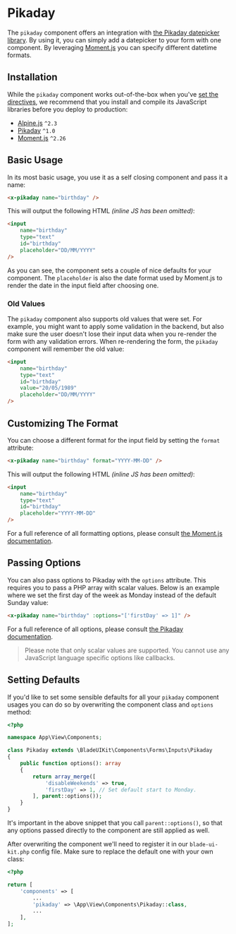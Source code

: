 # Pikaday

The `pikaday` component offers an integration with [the Pikaday datepicker library](https://pikaday.com). By using it, you can simply add a datepicker to your form with one component. By leveraging [Moment.js](https://momentjs.com) you can specify different datetime formats.

## Installation

While the `pikaday` component works out-of-the-box when you've [set the directives](/docs/{{version}}/installation#directives), we recommend that you install and compile its JavaScript libraries before you deploy to production:

- [Alpine.js](https://github.com/alpinejs/alpine) `^2.3`
- [Pikaday](https://github.com/Pikaday/Pikaday#installation) `^1.0`
- [Moment.js](https://momentjs.com) `^2.26`

## Basic Usage

In its most basic usage, you use it as a self closing component and pass it a name:

```html
<x-pikaday name="birthday" />
```

This will output the following HTML *(inline JS has been omitted)*:

```html
<input
    name="birthday"
    type="text"
    id="birthday"
    placeholder="DD/MM/YYYY"
/>
```

As you can see, the component sets a couple of nice defaults for your component. The `placeholder` is also the date format used by Moment.js to render the date in the input field after choosing one.

### Old Values

The `pikaday` component also supports old values that were set. For example, you might want to apply some validation in the backend, but also make sure the user doesn't lose their input data when you re-render the form with any validation errors. When re-rendering the form, the `pikaday` component will remember the old value:

```html
<input
    name="birthday"
    type="text"
    id="birthday"
    value="20/05/1989"
    placeholder="DD/MM/YYYY"
/>
```

## Customizing The Format

You can choose a different format for the input field by setting the `format` attribute: 

```html
<x-pikaday name="birthday" format="YYYY-MM-DD" />
```

This will output the following HTML *(inline JS has been omitted)*:

```html
<input 
    name="birthday" 
    type="text" 
    id="birthday" 
    placeholder="YYYY-MM-DD" 
/>
```

For a full reference of all formatting options, please consult [the Moment.js documentation](https://momentjs.com/docs/#/displaying/format).

## Passing Options

You can also pass options to Pikaday with the `options` attribute. This requires you to pass a PHP array with scalar values. Below is an example where we set the first day of the week as Monday instead of the default Sunday value:

```html
<x-pikaday name="birthday" :options="['firstDay' => 1]" />
```

For a full reference of all options, please consult [the Pikaday documentation](https://github.com/Pikaday/Pikaday#configuration).

> Please note that only scalar values are supported. You cannot use any JavaScript language specific options like callbacks.

## Setting Defaults

If you'd like to set some sensible defaults for all your `pikaday` component usages you can do so by overwriting the component class and `options` method:

```php
<?php

namespace App\View\Components;

class Pikaday extends \BladeUIKit\Components\Forms\Inputs\Pikaday
{
    public function options(): array
    {
        return array_merge([
            'disableWeekends' => true,
            'firstDay' => 1, // Set default start to Monday.
        ], parent::options());
    }
}
```

It's important in the above snippet that you call `parent::options()`, so that any options passed directly to the component are still applied as well. 

After overwriting the component we'll need to register it in our `blade-ui-kit.php` config file. Make sure to replace the default one with your own class:

```php
<?php

return [
    'components' => [
        ...
        'pikaday' => \App\View\Components\Pikaday::class,
        ...
    ],
];
```
